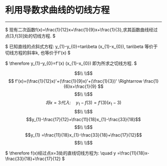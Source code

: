 # 利用导数求曲线的切线方程

<hr>

$ 现有二次函数f(x)=\frac{1}{12}x+\frac{1}{9}x+\frac{1}{3},求其函数曲线经过点[3,f(3)]处的切线方程. $
  
$ 已知直线的点斜式方程:  y_{1}-y_{0}=tan\beta (x_{1}-x_{0}), tan\beta 等价于切线方程的斜率k, 也等价于f'(x) $
  
$ \therefore y_{1}-y_{0}=f'(x) (x_{1}-x_{0}) 即为所求之切线方程. $

$$\\ \\$$
$$ f'(x)=(\frac{1}{12}x)'+(\frac{1}{9}x)'+(\frac{1}{3})' \Rightarrow \frac{1}{6}x+\frac{1}{9}  $$
$$\\ \\$$
$$将x=3代入: \quad y_{1}-f(3)=f'(3)(x_{1}-3)$$
$$\\ \\$$
$$y_{1}-\frac{17}{12}=\frac{11}{18}x_{1}-\frac{33}{18}$$
$$\\ \\$$
$$y_{1} =\frac{11}{18}x_{1}-\frac{33}{18}+\frac{17}{12}$$
$$\\ \\$$

$ \therefore f(x)经过点x=3处的直线切线方程为: \quad y =\frac{11}{18}x-\frac{33}{18}+\frac{17}{12} $
